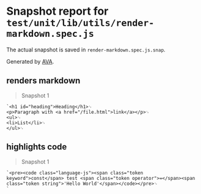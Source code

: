 # Snapshot report for `test/unit/lib/utils/render-markdown.spec.js`

The actual snapshot is saved in `render-markdown.spec.js.snap`.

Generated by [AVA](https://ava.li).

## renders markdown

> Snapshot 1

    `<h1 id="heading">Heading</h1>␊
    <p>Paragraph with <a href="/file.html">link</a></p>␊
    <ul>␊
    <li>List</li>␊
    </ul>␊
    

## highlights code

> Snapshot 1

    `<pre><code class="language-js"><span class="token keyword">const</span> test <span class="token operator">=</span><span class="token string">'Hello World'</span></code></pre>␊
    `